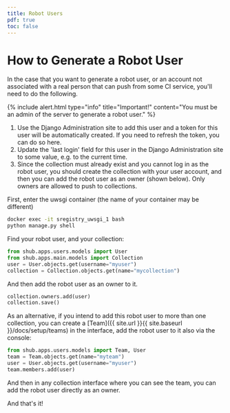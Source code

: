 ```yaml
---
title: Robot Users
pdf: true
toc: false
---
```


# How to Generate a Robot User

In the case that you want to generate a robot user, or an account not associated with
a real person that can push from some CI service, you'll need to do the following.

{% include alert.html type="info" title="Important!" content="You must be an admin of the server to generate a robot user." %}

 1. Use the Django Administration site to add this user and a token for this user will be automatically created. If you need to refresh the token, you can do so here.
 2. Update the 'last login' field for this user in the Django Administration site to some value, e.g. to the current time.
 3. Since the collection must already exist and you cannot log in as the robot user, you should create the collection with your user account, and then you can add the robot user as an owner (shown below). Only owners are allowed to push to collections.

First, enter the uwsgi container (the name of your container may be different)

```bash
docker exec -it sregistry_uwsgi_1 bash
python manage.py shell
```

Find your robot user, and your collection:

```python
from shub.apps.users.models import User
from shub.apps.main.models import Collection
user = User.objects.get(username="myuser")
collection = Collection.objects.get(name="mycollection")
```

And then add the robot user as an owner to it.

```python
collection.owners.add(user)
collection.save()
```

As an alternative, if you intend to add this robot user to more than one collection,
you can create a [Team]({{ site.url }}{{ site.baseurl }}/docs/setup/teams) in the interface, 
add the robot user to it also via the console:

```python
from shub.apps.users.models import Team, User
team = Team.objects.get(name="myteam")
user = User.objects.get(username="myuser")
team.members.add(user)
```

And then in any collection interface where you can see the team, you can add
the robot user directly as an owner.

And that's it!
